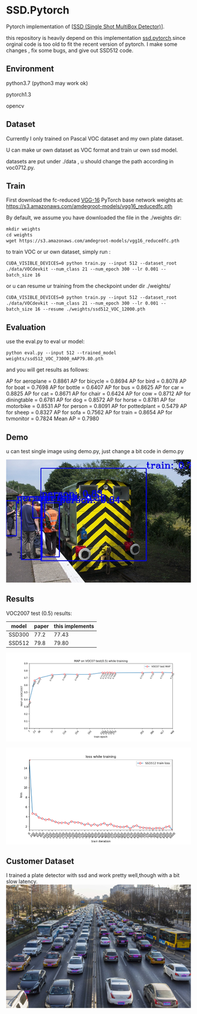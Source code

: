

# SSD.Pytorch

Pytorch implementation of [[SSD (Single Shot MultiBox Detector)](https://arxiv.org/abs/1512.02325)]. 

this repository is heavily depend on this implementation [ssd.pytorch](https://github.com/amdegroot/ssd.pytorch).since orginal code is too old to fit the recent version of pytorch. I make some changes , fix some bugs, and give out SSD512  code.

## Environment

python3.7 (python3 may work ok)

pytorch1.3

opencv

## Dataset

Currently I only trained on Pascal VOC dataset and my own plate dataset.

U can make ur own dataset as VOC format and train ur own ssd model.

datasets are put under ./data , u should change the path according in voc0712.py.

## Train

First download the fc-reduced [VGG-16](https://arxiv.org/abs/1409.1556) PyTorch base network weights at: https://s3.amazonaws.com/amdegroot-models/vgg16_reducedfc.pth

By default, we assume you have downloaded the file in the ./weights dir:

```shell
mkdir weights
cd weights
wget https://s3.amazonaws.com/amdegroot-models/vgg16_reducedfc.pth
```

to train VOC or ur own dataset, simply run :

```shell
CUDA_VISIBLE_DEVICES=0 python train.py --input 512 --dataset_root ./data/VOCdevkit --num_class 21 --num_epoch 300 --lr 0.001 --batch_size 16
```

or u can resume ur training from the checkpoint under dir ./weights/

```shell
CUDA_VISIBLE_DEVICES=0 python train.py --input 512 --dataset_root ./data/VOCdevkit --num_class 21 --num_epoch 300 --lr 0.001 --batch_size 16 --resume ./weights/ssd512_VOC_12000.pth
```

## Evaluation

use the eval.py to eval ur model:

```
python eval.py --input 512 --trained_model weights/ssd512_VOC_73000_mAP79.80.pth
```

and you will get results as follows:

AP for aeroplane = 0.8861
AP for bicycle = 0.8694
AP for bird = 0.8078
AP for boat = 0.7698
AP for bottle = 0.6407
AP for bus = 0.8625
AP for car = 0.8825
AP for cat = 0.8671
AP for chair = 0.6424
AP for cow = 0.8712
AP for diningtable = 0.6781
AP for dog = 0.8572
AP for horse = 0.8781
AP for motorbike = 0.8531
AP for person = 0.8091
AP for pottedplant = 0.5479
AP for sheep = 0.8327
AP for sofa = 0.7562
AP for train = 0.8654
AP for tvmonitor = 0.7824
Mean AP = 0.7980

## Demo

u can test single image using demo.py, just change a bit code in demo.py

<img src="./img/resut.jpg" alt="[](./test/resut.jpg)" style="zoom:150%;" />



## Results

  VOC2007 test (0.5) results:

| model  | paper | this implements |
| ------ | ----- | --------------- |
| SSD300 | 77.2  | 77.43           |
| SSD512 | 79.8  | 79.80           |

![](./img/map_epoch.png)

![](./img/loss.png)



## Customer Dataset

I trained a plate detector with ssd and work pretty well,though with a bit slow latency.
![avatar](./img/SSDplate.jpeg)
